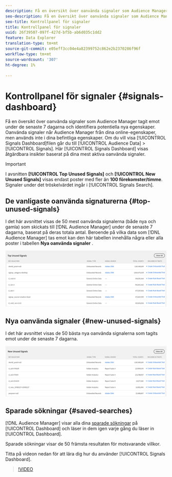 ```yaml
---
description: Få en översikt över oanvända signaler som Audience Manager tagit emot under de senaste 7 dagarna och identifiera potentiella nya egenskaper. Oanvända signaler når Audience Manager från dina online-egenskaper, men används inte i dina befintliga egenskaper. Gå till Målgruppsdata > Signaler om du vill visa kontrollpanelen för signaler. Kontrollpanelen Signals visar åtgärdbara insikter baserat på dina mest aktiva oanvända signaler.
seo-description: Få en översikt över oanvända signaler som Audience Manager tagit emot under de senaste 7 dagarna och identifiera potentiella nya egenskaper. Oanvända signaler når Audience Manager från dina online-egenskaper, men används inte i dina befintliga egenskaper. Gå till Målgruppsdata > Signaler om du vill visa kontrollpanelen för signaler. Kontrollpanelen Signals visar åtgärdbara insikter baserat på dina mest aktiva oanvända signaler.
seo-title: Kontrollpanel för signaler
title: Kontrollpanel för signaler
uuid: 26f39507-097f-427d-bf5b-ab6d035c1dd2
feature: Data Explorer
translation-type: tm+mt
source-git-commit: e05eff3cc04e4a82399752c862e2b2370286f96f
workflow-type: tm+mt
source-wordcount: '307'
ht-degree: 1%

---
```



# Kontrollpanel för signaler {#signals-dashboard}

Få en översikt över oanvända signaler som Audience Manager tagit emot under de senaste 7 dagarna och identifiera potentiella nya egenskaper. Oanvända signaler når Audience Manager från dina online-egenskaper, men används inte i dina befintliga egenskaper. Om du vill visa [!UICONTROL Signals Dashboard]filen går du till [!UICONTROL Audience Data] > [!UICONTROL Signals]. Här [!UICONTROL Signals Dashboard] visas åtgärdbara insikter baserat på dina mest aktiva oanvända signaler.

>[!IMPORTANT]
>
>I avsnitten **[!UICONTROL Top Unused Signals]** och **[!UICONTROL New Unused Signals]** visas endast poster med fler än **100 förekomster/timme**. Signaler under det tröskelvärdet ingår i [!UICONTROL Signals Search].

## De vanligaste oanvända signaturerna {#top-unused-signals}

I det här avsnittet visas de 50 mest oanvända signalerna (både nya och gamla) som skickats till [!DNL Audience Manager] under de senaste 7 dagarna, baserat på deras totala antal. Beroende på vilka data som [!DNL Audience Manager] tas emot kan den här tabellen innehålla några eller alla poster i tabellen **Nya oanvända signaler** .

![](assets/signals-top-unused.png)

## Nya oanvända signaler {#new-unused-signals}

I det här avsnittet visas de 50 bästa nya oanvända signalerna som tagits emot under de senaste 7 dagarna.

![](assets/signals-new-unused.png)

## Sparade sökningar {#saved-searches}

[!DNL Audience Manager] visar alla dina [sparade sökningar](../../features/data-explorer/data-explorer-signals-search/data-explorer-save-search.md) på [!UICONTROL Dashboard] och läser in dem igen varje gång du läser in [!UICONTROL Dashboard].

Sparade sökningar visar de 50 främsta resultaten för motsvarande villkor.

Titta på videon nedan för att lära dig hur du använder [!UICONTROL Signals Dashboard].
>[!VIDEO](https://video.tv.adobe.com/v/25151/)